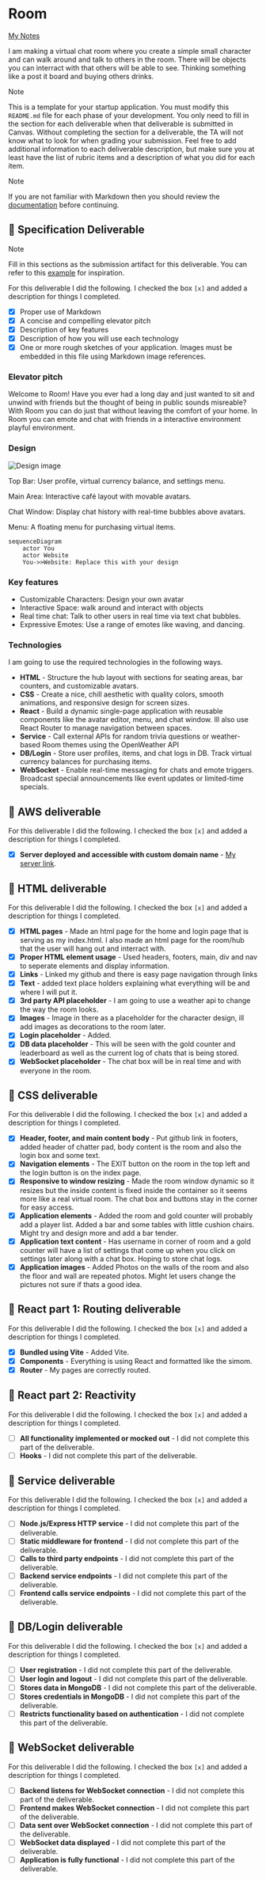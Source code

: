 # Room

[My Notes](notes.md)

I am making a virtual chat room where you create a simple small character and can walk around and talk to others in the room. There will be objects you can interract with that others will be able to see. Thinking something like a post it board and buying others drinks. 


> [!NOTE]
>  This is a template for your startup application. You must modify this `README.md` file for each phase of your development. You only need to fill in the section for each deliverable when that deliverable is submitted in Canvas. Without completing the section for a deliverable, the TA will not know what to look for when grading your submission. Feel free to add additional information to each deliverable description, but make sure you at least have the list of rubric items and a description of what you did for each item.

> [!NOTE]
>  If you are not familiar with Markdown then you should review the [documentation](https://docs.github.com/en/get-started/writing-on-github/getting-started-with-writing-and-formatting-on-github/basic-writing-and-formatting-syntax) before continuing.

## 🚀 Specification Deliverable

> [!NOTE]
>  Fill in this sections as the submission artifact for this deliverable. You can refer to this [example](https://github.com/webprogramming260/startup-example/blob/main/README.md) for inspiration.

For this deliverable I did the following. I checked the box `[x]` and added a description for things I completed.

- [x] Proper use of Markdown
- [x] A concise and compelling elevator pitch
- [x] Description of key features
- [x] Description of how you will use each technology
- [x] One or more rough sketches of your application. Images must be embedded in this file using Markdown image references.

### Elevator pitch

Welcome to Room! Have you ever had a long day and just wanted to sit and unwind with friends but the thought of being in public sounds misreable? With Room you can do just that without leaving the comfort of your home. In Room you can emote and chat with friends in a interactive environment playful environment. 

### Design

![Design image](mockup.png)

Top Bar: User profile, virtual currency balance, and settings menu.

Main Area: Interactive café layout with movable avatars.

Chat Window: Display chat history with real-time bubbles above avatars.

Menu: A floating menu for purchasing virtual items.

```mermaid
sequenceDiagram
    actor You
    actor Website
    You->>Website: Replace this with your design
```

### Key features

- Customizable Characters: Design your own avatar
- Interactive Space: walk around and interact with objects
- Real time chat: Talk to other users in real time via text chat bubbles.
- Expressive Emotes: Use a range of emotes like waving, and dancing.

### Technologies

I am going to use the required technologies in the following ways.

- **HTML** - Structure the hub layout with sections for seating areas, bar counters, and customizable avatars.
- **CSS** - Create a nice, chill aesthetic with quality colors, smooth animations, and responsive design for screen sizes.
- **React** - Build a dynamic single-page application with reusable components like the avatar editor, menu, and chat window. Ill also use React Router to manage navigation between spaces.
- **Service** - Call external APIs for random trivia questions or weather-based Room themes using the OpenWeather API
- **DB/Login** - Store user profiles, items, and chat logs in DB. Track virtual currency balances for purchasing items.
- **WebSocket** - Enable real-time messaging for chats and emote triggers. Broadcast special announcements like event updates or limited-time specials.

## 🚀 AWS deliverable

For this deliverable I did the following. I checked the box `[x]` and added a description for things I completed.

- [x] **Server deployed and accessible with custom domain name** - [My server link](https://startup.chatterpad.click/).

## 🚀 HTML deliverable

For this deliverable I did the following. I checked the box `[x]` and added a description for things I completed.

- [x] **HTML pages** - Made an html page for the home and login page that is serving as my index.html. I also made an html page for the room/hub that the user will hang out and interract with. 
- [x] **Proper HTML element usage** - Used headers, footers, main, div and nav to seperate elements and display information.
- [x] **Links** - Linked my github and there is easy page navigation through links
- [x] **Text** - added text place holders explaining what everything will be and where I will put it. 
- [x] **3rd party API placeholder** - I am going to use a weather api to change the way the room looks. 
- [x] **Images** - Image in there as a placeholder for the character design, ill add images as decorations to the room later.
- [x] **Login placeholder** - Added.
- [x] **DB data placeholder** - This will be seen with the gold counter and leaderboard as well as the current log of chats that is being stored.
- [x] **WebSocket placeholder** - The chat box will be in real time and with everyone in the room.

## 🚀 CSS deliverable

For this deliverable I did the following. I checked the box `[x]` and added a description for things I completed.

- [x] **Header, footer, and main content body** - Put github link in footers, added header of chatter pad, body content is the room and also the login box and some text. 
- [x] **Navigation elements** - The EXIT button on the room in the top left and the login button is on the index page.
- [x] **Responsive to window resizing** - Made the room window dynamic so it resizes but the inside content is fixed inside the container so it seems more like a real virtual room. The chat box and buttons stay in the corner for easy access. 
- [x] **Application elements** - Added the room and gold counter will probably add a player list. Added a bar and some tables with little cushion chairs. Might try and design more and add a bar tender. 
- [x] **Application text content** - Has username in corner of room and a gold counter will have a list of settings that come up when you click on settings later along with a chat box. Hoping to store chat logs. 
- [x] **Application images** - Added Photos on the walls of the room and also the floor and wall are repeated photos. Might let users change the pictures not sure if thats a good idea. 

## 🚀 React part 1: Routing deliverable

For this deliverable I did the following. I checked the box `[x]` and added a description for things I completed.

- [x] **Bundled using Vite** - Added Vite. 
- [x] **Components** - Everything is using React and formatted like the simom. 
- [x] **Router** - My pages are correctly routed. 

## 🚀 React part 2: Reactivity

For this deliverable I did the following. I checked the box `[x]` and added a description for things I completed.

- [ ] **All functionality implemented or mocked out** - I did not complete this part of the deliverable.
- [ ] **Hooks** - I did not complete this part of the deliverable.

## 🚀 Service deliverable

For this deliverable I did the following. I checked the box `[x]` and added a description for things I completed.

- [ ] **Node.js/Express HTTP service** - I did not complete this part of the deliverable.
- [ ] **Static middleware for frontend** - I did not complete this part of the deliverable.
- [ ] **Calls to third party endpoints** - I did not complete this part of the deliverable.
- [ ] **Backend service endpoints** - I did not complete this part of the deliverable.
- [ ] **Frontend calls service endpoints** - I did not complete this part of the deliverable.

## 🚀 DB/Login deliverable

For this deliverable I did the following. I checked the box `[x]` and added a description for things I completed.

- [ ] **User registration** - I did not complete this part of the deliverable.
- [ ] **User login and logout** - I did not complete this part of the deliverable.
- [ ] **Stores data in MongoDB** - I did not complete this part of the deliverable.
- [ ] **Stores credentials in MongoDB** - I did not complete this part of the deliverable.
- [ ] **Restricts functionality based on authentication** - I did not complete this part of the deliverable.

## 🚀 WebSocket deliverable

For this deliverable I did the following. I checked the box `[x]` and added a description for things I completed.

- [ ] **Backend listens for WebSocket connection** - I did not complete this part of the deliverable.
- [ ] **Frontend makes WebSocket connection** - I did not complete this part of the deliverable.
- [ ] **Data sent over WebSocket connection** - I did not complete this part of the deliverable.
- [ ] **WebSocket data displayed** - I did not complete this part of the deliverable.
- [ ] **Application is fully functional** - I did not complete this part of the deliverable.
